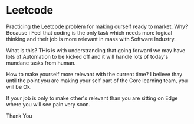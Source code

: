 # Leetcode

Practicing the Leetcode problem for making ourself ready to market. Why?
Because i Feel that coding is the only task which needs more logical thinking and their job is more relevant in mass with Software Industry.

What is this?
THis is with understranding that going forward we may have lots of Automation to be kicked off and it
will handle lots of today's mundane tasks from human.


How to make yourself more relevant with the current time?
I believe thay until the point you are making your self part of the Core learning team, you will be Ok.

If your job is only to make other's relevant than you are sitting on Edge where you will see pain very soon.



Thank You
 
